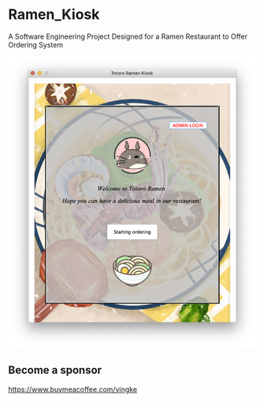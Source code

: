 # Ramen_Kiosk
A Software Engineering Project Designed for a Ramen Restaurant to Offer Ordering System

![alt text](https://github.com/dykderrick/Ramen_Kiosk/blob/master/Kiosk.png?raw=true)


## Become a sponsor
https://www.buymeacoffee.com/yingke
